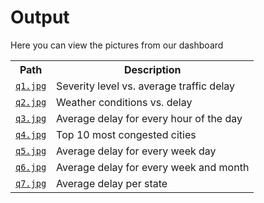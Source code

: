 # Output
Here you can view the pictures from our dashboard

<table>
    <tr>
        <th>Path</th>
        <th>Description</th>
    </tr>
    <tr>
        <td><a href='q1.jpg'><code>q1.jpg</code></a></td>
        <td>Severity level vs. average traffic delay</td>
    </tr>
    <tr>
        <td><code><a href='q2.jpg'>q2.jpg</a></code></td>
        <td>Weather conditions vs. delay</td>
    </tr>
    <tr>
        <td><code><a href='q3.jpg'>q3.jpg</a></code></td>
        <td>Average delay for every hour of the day</td>
    </tr>
    <tr>
        <td><code><a href='q4.jpg'>q4.jpg</a></code></td>
        <td> Top 10 most congested cities</td>
    </tr>
    <tr>
        <td><code><a href='q5.jpg'>q5.jpg</a></code></td>
        <td>Average delay for every week day</td>
    </tr>
    <tr>
        <td><code><a href='q6.jpg'>q6.jpg</a></code></td>
        <td>Average delay for every week and month</td>
    </tr>
    <tr>
        <td><code><a href='q7.jpg'>q7.jpg</a></code></td>
        <td>Average delay per state</td>
    </tr>
</table>